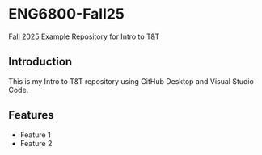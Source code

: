 # ENG6800-Fall25
Fall 2025 Example Repository for Intro to T&T

## Introduction
This is my Intro to T&T repository using GitHub Desktop and Visual Studio Code.

## Features
- Feature 1
- Feature 2 
